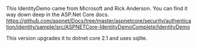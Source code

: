 This IdentityDemo came from Microsoft and Rick Anderson. You can find it way down deep in the ASP.Net Core docs.
https://github.com/aspnet/Docs/tree/master/aspnetcore/security/authentication/identity/sample/src/ASPNETCore-IdentityDemoComplete/IdentityDemo

This version upgrades it to dotnet core 2.1 and uses sqlite.

